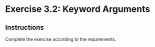 # Exercise 3.2: Keyword Arguments

## Instructions

Complete the exercise according to the requirements.
